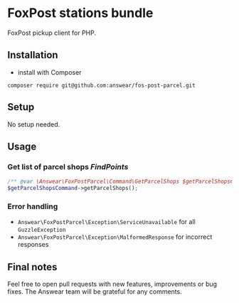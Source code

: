 # FoxPost stations bundle

FoxPost pickup client for PHP.

## Installation

* install with Composer

```
composer require git@github.com:answear/fos-post-parcel.git
```

## Setup

No setup needed.

## Usage

### Get list of parcel shops *FindPoints*

```php
/** @var \Answear\FoxPostParcel\Command\GetParcelShops $getParcelShopsCommand **/
$getParcelShopsCommand->getParcelShops();
```

### Error handling

- `Answear\FoxPostParcel\Exception\ServiceUnavailable` for all `GuzzleException`
- `Answear\FoxPostParcel\Exception\MalformedResponse` for incorrect responses

Final notes
------------

Feel free to open pull requests with new features, improvements or bug fixes. The Answear team will be grateful for any comments.
